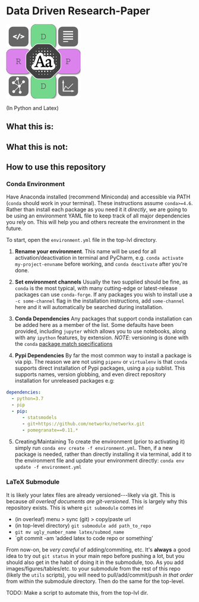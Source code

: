 # Data Driven Research-Paper
![img](ddrp-icon200.png)

(In Python and Latex)


## What this is:

## What this is not:

## How to use this repository

### Conda Environment
Have Anaconda installed (recommend Miniconda) and accessible via PATH (`conda` should work in your terminal). These instructions assume `conda>=4.6`. Rather than install each package as you need it it *directly*, we are going to be using an environment YAML file to keep track of all major dependencies you rely on. This will help you and others recreate the environment in the future.

To start, open the `environment.yml` file in the top-lvl directory. 

1. **Rename your environment**. 
This name will be used for all activation/deactivation in terminal and PyCharm, e.g. 
    `conda activate my-project-envname` 
before working, and `conda deactivate` after you're done. 
    
2. **Set environment channels** 
Usually the two supplied should be fine, as `conda` is the most typical, with many cutting-edge or latest-release packages can use `conda-forge`. If any packages you wish to install use a `-c some-channel` flag in the installation instructions, add `some-channel` here and it will automatically be searched during installation. 

3. **Conda Dependencies** 
Any packages that support conda installation can be added here as a member of the list. Some defaults have been provided, including `jupyter` which allows you to use notebooks, along with any `ipython` features, by extension. *NOTE*: versioning is done with the `conda` [package match specifications](https://docs.conda.io/projects/conda-build/en/latest/resources/package-spec.html#package-match-specifications)

4. **Pypi Dependencies** 
By far the most common way to install a package is via pip. The reason we are not using `pipenv` or `virtualenv` is that `conda` supports direct installation of Pypi packages, using a `pip` sublist. This supports names, version globbing, and even direct repository installation for unreleased packages e.g: 
```yaml
dependencies:
  - python=3.7
  - pip    
  - pip:
      - statsmodels
      - git+https://github.com/networkx/networkx.git
      - pomegranate==0.11.*
```

5. Creating/Maintaining
To create the environment (prior to activating it) simply run `conda env create -f environment.yml`. Then, if a new package is needed, rather than directly installing it via terminal, add it to the environment file and update your environment directly: `conda env update -f environment.yml`

### LaTeX Submodule
It is likely your latex files are already versioned---likely via git. This is because *all overleaf documents are git-versioned*. This is largely why this repository exists. This is where `git submodule` comes in!


- (in overleaf) menu > sync (git) > copy/paste url
- (in top-level directory) `git submodule add path_to_repo`
- `git mv ugly_number_name latex/submod_name`
- `git commit -am ‘added latex to code repo or something’

From now-on, be *very careful* of adding/commiting, etc. It's **always** a good idea to try out `git status` in your main repo before pushing a lot, but you should also get in the habit of doing it in the submodule, too. As you add images/figures/tables/etc. to your submodule from the rest of this repo (likely the `utils` scripts), you will need to pull/add/commit/push *in that order* from within the submodule directory. Then do the same for the top-level. 

TODO: Make a script to automate this, from the top-lvl dir. 
 